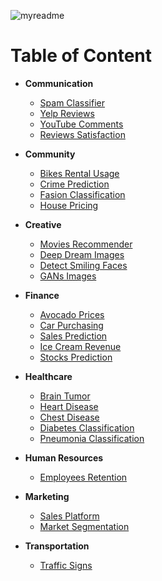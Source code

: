 ![myreadme](https://user-images.githubusercontent.com/70707092/95544092-d0b72880-09bf-11eb-90f7-bdca493307f7.png)

# Table of Content

- **Communication**

    - [Spam Classifier](https://github.com/mareksturek/real-application/blob/main/notebooks/communication_spam_classifier.ipynb) 
    - [Yelp Reviews](https://github.com/mareksturek/real-application/blob/main/notebooks/communication_yelp_reviews.ipynb) 
    - [YouTube Comments](https://github.com/mareksturek/real-application/blob/main/notebooks/communication_youtube_comments.ipynb) 
    - [Reviews Satisfaction](https://github.com/mareksturek/real-application/blob/main/notebooks/communication_reviews_satisfaction.ipynb) 

- **Community**  

    - [Bikes Rental Usage](https://github.com/mareksturek/real-application/blob/main/notebooks/community_bike_rental_usage.ipynb) 
    - [Crime Prediction](https://github.com/mareksturek/real-application/blob/main/notebooks/community_crime_prediction.ipynb) 
    - [Fasion Classification](https://github.com/mareksturek/real-application/blob/main/notebooks/community_fashion_classification.ipynb) 
    - [House Pricing](https://github.com/mareksturek/real-application/blob/main/notebooks/community_house_prices.ipynb) 
  
- **Creative**  

    - [Movies Recommender](https://github.com/mareksturek/real-application/blob/main/notebooks/creative_movie_recommender.ipynb) 
    - [Deep Dream Images](https://github.com/mareksturek/real-application/blob/main/notebooks/creative_deep_dream.ipynb)
    - [Detect Smiling Faces](https://github.com/mareksturek/real-application/blob/main/notebooks/creative_detect_smiling_faces.ipynb)
    - [GANs Images](https://github.com/mareksturek/real-application/blob/main/notebooks/creative_gans_images.ipynb)
    
- **Finance**    
 
    - [Avocado Prices](https://github.com/mareksturek/real-application/blob/main/notebooks/finance_avocado_prices.ipynb) 
    - [Car Purchasing](https://github.com/mareksturek/real-application/blob/main/notebooks/finance_car_purchasing.ipynb) 
    - [Sales Prediction](https://github.com/mareksturek/real-application/blob/main/notebooks/finance_sales_prediction.ipynb) 
    - [Ice Cream Revenue](https://github.com/mareksturek/real-application/blob/main/notebooks/finance_daily_revenue_ice_cream.ipynb)
    - [Stocks Prediction](https://github.com/mareksturek/real-application/blob/main/notebooks/finance_stocks_eva_pred.ipynb) 

- **Healthcare**    

    - [Brain Tumor](https://github.com/mareksturek/real-application/blob/main/notebooks/healthcare_brain_tumor.ipynb) 
    - [Heart Disease](https://github.com/mareksturek/real-application/blob/main/notebooks/healthcare_heart_disease.ipynb) 
    - [Chest Disease](https://github.com/mareksturek/real-application/blob/main/notebooks/healthcare_chest_disease.ipynb) 
    - [Diabetes Classification](https://github.com/mareksturek/real-application/blob/main/notebooks/healthcare_diabetes_classification.ipynb)
    - [Pneumonia Classification](https://github.com/mareksturek/real-application/blob/main/notebooks/healthcare_pneumonia_classification.ipynb) 
    
- **Human Resources** 
    
    - [Employees Retention](https://github.com/mareksturek/real-application/blob/main/notebooks/hr_employees_retention.ipynb) 

- **Marketing** 

    - [Sales Platform](https://github.com/mareksturek/real-application/blob/main/notebooks/marketing_sales_platforms.ipynb) 
    - [Market Segmentation](https://github.com/mareksturek/real-application/blob/main/notebooks/marketing_market_segmentation.ipynb) 

- **Transportation** 

    - [Traffic Signs](https://github.com/mareksturek/real-application/blob/main/notebooks/transportation_traffic_signs.ipynb) 

                
        
                
         
    

                
         
         
    

        
         
         
    
